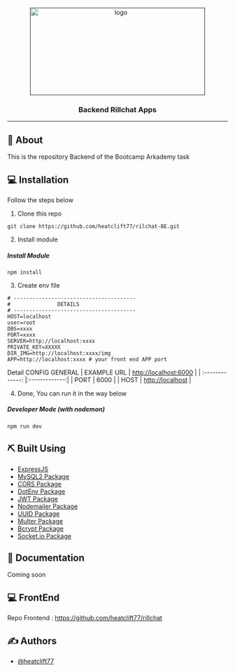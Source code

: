 <p align="center">
  <a href="" rel="noopener">
 <img width=400px height=200px src="https://ourcodeworld.com/public-media/articles/articleocw-57f3accea486b.png" alt="logo"></a>
</p>

<h3 align="center">Backend Rillchat Apps</h3>

---

## 🧐 About
This is the repository Backend of the Bootcamp Arkademy task

## 💻 Installation

Follow the steps below

1. Clone this repo
```
git clone https://github.com/heatclift77/rilchat-BE.git
```

2. Install module
##### Install Module
```
npm install
```

3. Create env file
```
# ---------------------------------------
#               DETAILS
# ---------------------------------------
HOST=localhost
user=root
DBS=xxxx
PORT=xxxx
SERVER=http://localhost:xxxx
PRIVATE_KEY=XXXXX
DIR_IMG=http://localhost:xxxx/img
APP=http://localhost:xxxx # your front end APP port

```
Detail CONFIG GENERAL
| EXAMPLE URL | [http://localhost:6000]() |
| :-------------: |:-------------:|
| PORT | 6000 |
| HOST | [http://localhost]() |

4. Done, You can run it in the way below
##### Developer Mode (with nodemon)
```
npm run dev
```

## ⛏️ Built Using

- [ExpressJS](https://expressjs.com)
- [MySQL2 Package](https://www.npmjs.com/package/mysql2)
- [CORS Package](https://www.npmjs.com/package/cors)
- [DotEnv Package](https://www.npmjs.com/package/dotenv)
- [JWT Package](https://www.npmjs.com/package/jsonwebtoken)
- [Nodemailer Package](https://www.npmjs.com/package/nodemailer)
- [UUID Package](https://www.npmjs.com/package/uuid)
- [Multer Package](https://www.npmjs.com/package/multer)
- [Bcrypt Package](https://www.npmjs.com/package/bcrypt)
- [Socket.io Package](https://www.npmjs.com/package/socket.io)

## 💭 Documentation

Coming soon

## 💻 FrontEnd

Repo Frontend : https://github.com/heatclift77/rillchat

## ✍️ Authors

- [@heatclift77](https://github.com/heatclift77)
